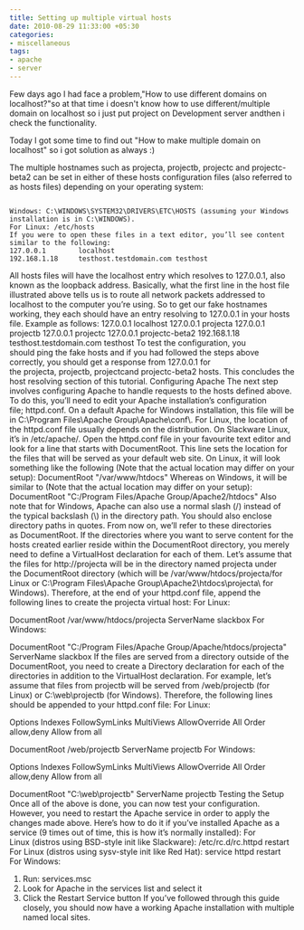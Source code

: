 ```yaml
---
title: Setting up multiple virtual hosts
date: 2010-08-29 11:33:00 +05:30
categories:
- miscellaneous
tags:
- apache
- server
---
```


<p>Few days ago I had face a problem,"How to use different domains on localhost?"so at that time i doesn't know how to use different/multiple domain on localhost so i just put project on Development server andthen i check the functionality.</p><p>
Today I got some time to find out "How to make multiple domain on localhost"
so i got solution as always :)
</p><p>
The multiple hostnames such as projecta, projectb, projectc and projectc-beta2 can be set in either of these hosts configuration files (also referred to as hosts files) depending on your operating system:
</p>
<code>
Windows: C:\WINDOWS\SYSTEM32\DRIVERS\ETC\HOSTS (assuming your Windows installation is in C:\WINDOWS).
For Linux: /etc/hosts
If you were to open these files in a text editor, you’ll see content similar to the following:
127.0.0.1        localhost
192.168.1.18     testhost.testdomain.com testhost
</code>
<p>
All hosts files will have the localhost entry which resolves to 127.0.0.1, also known as the loopback address. Basically, what the first line in the host file illustrated above tells us is to route all network packets addressed to localhost to the computer you’re using.
So to get our fake hostnames working, they each should have an entry resolving to 127.0.0.1 in your hosts file. Example as follows:
127.0.0.1        localhost
127.0.0.1        projecta
127.0.0.1        projectb
127.0.0.1        projectc
127.0.0.1        projectc-beta2
192.168.1.18     testhost.testdomain.com testhost
To test the configuration, you should ping the fake hosts and if you had followed the steps above correctly, you should get a response from 127.0.0.1 for the projecta, projectb, projectcand projectc-beta2 hosts. This concludes the host resolving section of this tutorial.
Configuring Apache
The next step involves configuring Apache to handle requests to the hosts defined above. To do this, you’ll need to edit your Apache installation’s configuration file; httpd.conf. On a default Apache for Windows installation, this file will be in C:\Program Files\Apache Group\Apache\conf\. For Linux, the location of the httpd.conf file usually depends on the distribution. On Slackware Linux, it’s in /etc/apache/.
Open the httpd.conf file in your favourite text editor and look for a line that starts with DocumentRoot. This line sets the location for the files that will be served as your default web site.
On Linux, it will look something like the following (Note that the actual location may differ on your setup):
DocumentRoot "/var/www/htdocs"
Whereas on Windows, it will be similar to (Note that the actual location may differ on your setup):
DocumentRoot "C:/Program Files/Apache Group/Apache2/htdocs"
Also note that for Windows, Apache can also use a normal slash (/) instead of the typical backslash (\) in the directory path. You should also enclose directory paths in quotes. From now on, we’ll refer to these directories as DocumentRoot.
If the directories where you want to serve content for the hosts created earlier reside within the DocumentRoot directory, you merely need to define a VirtualHost declaration for each of them. Let’s assume that the files for http://projecta will be in the directory named projecta under the DocumentRoot directory (which will be /var/www/htdocs/projecta/for Linux or C:\Program Files\Apache Group\Apache2\htdocs\projecta\ for Windows).
Therefore, at the end of your httpd.conf file, append the following lines to create the projecta virtual host:
For Linux:

DocumentRoot /var/www/htdocs/projecta
ServerName slackbox
For Windows:

DocumentRoot "C:/Program Files/Apache Group/Apache/htdocs/projecta"
ServerName slackbox
If the files are served from a directory outside of the DocumentRoot, you need to create a Directory declaration for each of the directories in addition to the VirtualHost declaration.
For example, let’s assume that files from projectb will be served from /web/projectb (for Linux) or C:\web\projectb (for Windows). Therefore, the following lines should be appended to your httpd.conf file:
For Linux:

Options Indexes FollowSymLinks MultiViews
AllowOverride All
Order allow,deny
Allow from all


DocumentRoot /web/projectb
ServerName projectb
For Windows:

Options Indexes FollowSymLinks MultiViews
AllowOverride All
Order allow,deny
Allow from all


DocumentRoot "C:\web\projectb"
ServerName projectb
Testing the Setup
Once all of the above is done, you can now test your configuration. However, you need to restart the Apache service in order to apply the changes made above. Here’s how to do it if you’ve installed Apache as a service (9 times out of time, this is how it’s normally installed):
For Linux (distros using BSD-style init like Slackware):
/etc/rc.d/rc.httpd restart
For Linux (distros using sysv-style init like Red Hat):
service httpd restart
For Windows:
1. Run: services.msc
2. Look for Apache in the services list and select it
3. Click the Restart Service button
If you’ve followed through this guide closely, you should now have a working Apache installation with multiple named local sites.
</p>

